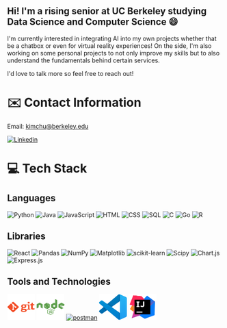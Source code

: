 ## Hi! I'm a rising senior at UC Berkeley studying Data Science and Computer Science 😄

I'm currently interested in integrating AI into my own projects whether that be a chatbox or even for virtual reality experiences! On the side, I'm also working on some personal projects to not only improve my skills but to also understand the fundamentals behind certain services.

I'd love to talk more so feel free to reach out!

# ✉️ Contact Information
Email: kimchu@berkeley.edu

<a href="https://linkedin.com/in/chukim" target="_blank" rel="noopener noreferrer">
  <img src="https://img.shields.io/badge/LinkedIn-0077B5?style=for-the-badge&logo=linkedin&logoColor=white" alt="Linkedin" />
</a>

# 💻 Tech Stack

## Languages
![Python](https://img.shields.io/badge/python-3670A0?style=for-the-badge&logo=python&logoColor=ffdd54) ![Java](https://img.shields.io/badge/java-%23ED8B00.svg?style=for-the-badge&logo=openjdk&logoColor=white) ![JavaScript](https://img.shields.io/badge/javascript-%23323330.svg?style=for-the-badge&logo=javascript&logoColor=%23F7DF1E) ![HTML](https://img.shields.io/badge/html-%23E34F26.svg?style=for-the-badge&logo=html5&logoColor=white) ![CSS](https://img.shields.io/badge/css-%231572B6.svg?style=for-the-badge&logo=css3&logoColor=white) ![SQL](https://img.shields.io/badge/SQL-003B57?style=for-the-badge&labelColor=black&logo=sqlite&logoColor=white) ![C](https://img.shields.io/badge/c-%2300599C.svg?style=for-the-badge&logo=c&logoColor=white) ![Go](https://img.shields.io/badge/go-%2300ADD8.svg?style=for-the-badge&logo=go&logoColor=white) ![R](https://img.shields.io/badge/r-%23276DC3.svg?style=for-the-badge&logo=r&logoColor=white)

## Libraries
![React](https://img.shields.io/badge/react-%2320232a.svg?style=for-the-badge&logo=react&logoColor=%2361DAFB) ![Pandas](https://img.shields.io/badge/pandas-%23150458.svg?style=for-the-badge&logo=pandas&logoColor=white) ![NumPy](https://img.shields.io/badge/numpy-%23013243.svg?style=for-the-badge&logo=numpy&logoColor=white) ![Matplotlib](https://img.shields.io/badge/Matplotlib-%23ffffff.svg?style=for-the-badge&logo=Matplotlib&logoColor=black) ![scikit-learn](https://img.shields.io/badge/scikit--learn-%23F7931E.svg?style=for-the-badge&logo=scikit-learn&logoColor=white) ![Scipy](https://img.shields.io/badge/SciPy-%230C55A5.svg?style=for-the-badge&logo=scipy&logoColor=%white) ![Chart.js](https://img.shields.io/badge/chart.js-F5788D.svg?style=for-the-badge&logo=chart.js&logoColor=white) ![Express.js](https://img.shields.io/badge/express.js-%23404d59.svg?style=for-the-badge&logo=express&logoColor=%2361DAFB)


## Tools and Technologies
<a target="_blank" href="https://github.com/devicons/devicon/blob/master/icons/git/git-plain-wordmark.svg" style="display: inline-block;"><img src="https://github.com/devicons/devicon/blob/master/icons/git/git-plain-wordmark.svg" alt="git" width="65" height="60" /></a>
<a target="_blank" href="https://github.com/devicons/devicon/blob/master/icons/nodejs/nodejs-plain-wordmark.svg" style="display: inline-block;"><img src="https://github.com/devicons/devicon/blob/master/icons/nodejs/nodejs-plain-wordmark.svg" alt="nodejs" width="65" height="60" /></a>
<a target="_blank" href="https://www.vectorlogo.zone/logos/getpostman/getpostman-icon.svg" style="display: inline-block;"><img src="https://www.vectorlogo.zone/logos/getpostman/getpostman-icon.svg" alt="postman" width="65" height="60" /></a>
<a target="_blank" href="https://github.com/devicons/devicon/blob/master/icons/vscode/vscode-original.svg" style="display: inline-block;"><img src="https://github.com/devicons/devicon/blob/master/icons/vscode/vscode-original.svg" alt="vscode" width="65" height="60" /></a>
<a target="_blank" href="https://github.com/devicons/devicon/blob/master/icons/intellij/intellij-original.svg" style="display: inline-block;"><img src="https://github.com/devicons/devicon/blob/master/icons/intellij/intellij-original.svg" alt="intellij" width="65" height="60" /></a>
